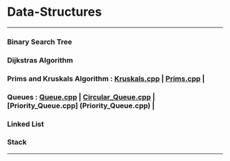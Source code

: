 # Data-Structures
<hr>

### Binary Search Tree  

### Dijkstras Algorithm

### Prims and Kruskals Algorithm : [Kruskals.cpp](Kruskals.cpp) |  [Prims.cpp](Prims.cpp) |

### Queues : [Queue.cpp](Queue.cpp) | [Circular_Queue.cpp](Circular_Queue.cpp) | [Priority_Queue.cpp] (Priority_Queue.cpp) |
             

### Linked List

### Stack

<hr>
